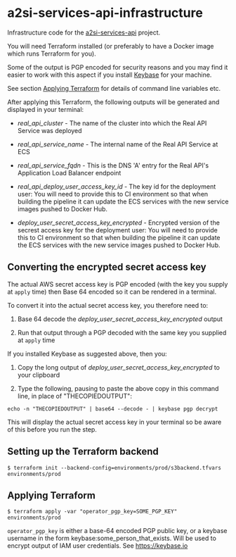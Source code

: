 # a2si-services-api-infrastructure

Infrastructure code for the [a2si-services-api](https://github.com/nhsd-a2si/a2si-services-api)
project.

You will need Terraform installed (or preferably to have a Docker image which runs Terraform for
you).

Some of the output is PGP encoded for security reasons and you may find it easier to work with this
aspect if you install [Keybase](https://keybase.io) for your machine.

See section [Applying Terraform](#applying-terraform) for details of command line variables etc.

After applying this Terraform, the following outputs will be generated and displayed in your terminal:

  - _real_api_cluster_ - The name of the cluster into which the Real API Service was deployed

  - _real_api_service_name_ - The internal name of the Real API Service at ECS

  - _real_api_service_fqdn_ - This is the DNS 'A' entry for the Real API's Application Load Balancer
     endpoint
  
  - _real_api_deploy_user_access_key_id_ - The key id for the deployment user: You will need to
    provide this to CI environment so that when building the pipeline it can update the ECS
    services with the new service images pushed to Docker Hub.
  
  - _deploy_user_secret_access_key_encrypted_ - Encrypted version of the secrest access key for the
    deployment user: You will need to provide this to CI environment so that when building the
    pipeline it can update the ECS services with the new service images pushed to Docker Hub.
  
## Converting the encrypted secret access key
 
The actual AWS secret access key is PGP encoded (with the key you supply at `apply` time) then
Base 64 encoded so it can be rendered in a terminal.
 
To convert it into the actual secret access key, you therefore need to:
 
  1. Base 64 decode the _deploy_user_secret_access_key_encrypted_ output

  2. Run that output through a PGP decoded with the same key you supplied at `apply` time
   
If you installed Keybase as suggested above, then you:

  1. Copy the long output of _deploy_user_secret_access_key_encrypted_ to your clipboard
   
  2. Type the following, pausing to paste the above copy in this command line, in place of
     "THECOPIEDOUTPUT":

   `echo -n "THECOPIEDOUTPUT" | base64 --decode - | keybase pgp decrypt` 

This will display the actual secret access key in your terminal so be aware of this before you run
the step.

## Setting up the Terraform backend

```
$ terraform init --backend-config=environments/prod/s3backend.tfvars environments/prod
```

## Applying Terraform

```
$ terraform apply -var "operator_pgp_key=SOME_PGP_KEY" environments/prod
```

`operator_pgp_key` is either a base-64 encoded PGP public key, or a keybase username in the form
keybase:some_person_that_exists. Will be used to encrypt output of IAM user credentials.
See https://keybase.io
